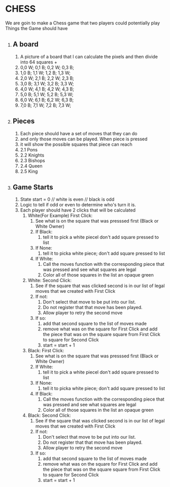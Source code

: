 # CHESS
We are goin to make a Chess game that two players could potentially play
Things the Game should have
1. ## A board
    1. A picture of a board that I can calculate the pixels and then divide into 64 squares +
    2. 0,0 W; 0,1 B; 0,2 W; 0,3 B;
    3. 1,0 B; 1,1 W; 1,2 B; 1,3 W; 
    4. 2,0 W; 2,1 B; 2,2 W; 2,3 B;
    5. 3,0 B; 3,1 W; 3,2 B; 3,3 W; 
    6. 4,0 W; 4,1 B; 4,2 W; 4,3 B;
    7. 5,0 B; 5,1 W; 5,2 B; 5,3 W; 
    8. 6,0 W; 6,1 B; 6,2 W; 6,3 B;
    9. 7,0 B; 7,1 W; 7,2 B; 7,3 W; 

2. ## Pieces
    1. Each piece should have a set of moves that they can do 
    2. and only those moves can be played. When piece is pressed
    3. it will show the possible squares that piece can reach
    4. 2.1 Pons
    5. 2.2 Knights
    6. 2.3 Bishops
    7. 2.4 Queen
    8. 2.5 King

3. ## Game Starts
    1. State start = 0 // white is even // black is odd
    2. Logic to tell if odd or even to determine who's turn it is. 
    3. Each player should have 2 clicks that will be calculated
        1. White(For Example) First Click: 
            1. See what is on the square that was presssed first (Black or White Owner)
            2. If Black: 
                1. tell it to pick a white piecel don't add square pressed to list
            3. If None: 
                1. tell it to picka  white piece; don't add square pressed to list
            4. If White: 
                1. Call the moves function with the corresponding piece that was pressed and see what squares are legal
                2. Color all of those squares in the list an opaque green
        2. White: Second Click:
            1. See if the square that was clicked second is in our list of legal moves that we created with First Click
            2. If not:
                1. Don't select that move to be put into our list. 
                2. Do not register that that move has been played. 
                3. Allow player to retry the second move
            3. If so:
                1. add that second square to the list of moves made 
                2. remove what was on the square for First Click and add the piece that was on the square square from First Click to square for Second Click
                3. start = start + 1
        3. Black: First Click:
            1. See what is on the square that was presssed first (Black or White Owner)
            2. If White: 
                1. tell it to pick a white piecel don't add square pressed to list
            3. If None: 
                1. tell it to picka  white piece; don't add square pressed to list
            4. If Black: 
                1. Call the moves function with the corresponding piece that was pressed and see what squares are legal
                2. Color all of those squares in the list an opaque green
        4. Black: Second Click: 
            1. See if the square that was clicked second is in our list of legal moves that we created with First Click
            2. If not:
                1. Don't select that move to be put into our list. 
                2. Do not register that that move has been played. 
                3. Allow player to retry the second move
            3. If so:
                1. add that second square to the list of moves made 
                2. remove what was on the square for First Click and add the piece that was on the square square from First Click to square for Second Click
                3. start = start + 1



